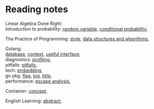 # Reading notes

Linear Algebra Done Right:  
Introduction to probability:
[random variable](./probability/random_variable.md),
[conditional probability](./probability/conditional_probability.md),

The Practice of Programming:
[style](./practice/style.md),
[data structures and algorithms](./practice/algorithm.md),

Golang:  
[database](./golang/database.md), [context](./golang/context.md),
[useful interface](./golang/useful_interface.md),  
diagnostics:
[profiling](./golang/diagnostics/profile/profile.md),  
pitfalls:
[pitfalls](./golang/pitfalls/pitfall.md),  
tech:
[embedding](./golang/tech/embedding.md),  
go pkg:
[flag](./golang/pkg/flag.md),
[log](./golang/pkg/log.md),
[http](./golang/pkg/http.md),  
performance:
[escape analysis](./golang/performance/escape.md),

Container: [concept](./container/concept.md),

English Learning:
[abstract](./english/abstract.md),
